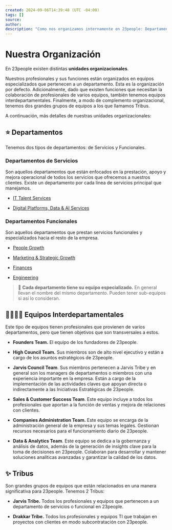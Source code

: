 ```yaml
---
created: 2024-09-06T14:39:48 (UTC -04:00)
tags: []
source: 
author: 
description: "Como nos organizamos internamente en 23people: Departamentos, Tribus y Equipos"
---
```


# Nuestra Organización

En 23people existen distintas **unidades organizacionales**.

Nuestros profesionales y sus funciones están organizados en equipos especializados que pertenecen a un departamento. Esta es la organización por defecto. Adicionalmente, dado que existen funciones que necesitan la colaboración de profesionales de varios equipos, también tenemos equipos interdepartamentales. Finalmente, a modo de complemento organizacional, tenemos dos grandes grupos de equipos a los que llamamos Tribus.

A continuación, más detalles de nuestras unidades organizacionales:

## ⭐ Departamentos

Tenemos dos tipos de departamentos: de Servicios y Funcionales.

### Departamentos de Servicios

Son aquellos departamentos que están enfocados en la prestación, apoyo y mejora operacional de todos los servicios que ofrecemos a nuestros clientes. Existe un departamento por cada línea de servicios principal que manejamos.

- [IT Talent Services](https://manual.23people.io/es/articles/9487351-acerca-de-it-talent-services)

- [Digital Platforms, Data & AI Services](https://manual.23people.io/es/articles/9487353-acerca-de-digital-platforms-data-ai-services)

### Departamentos Funcionales

Son aquellos departamentos que prestan servicios funcionales y especializados hacia el resto de la empresa.

- [People Growth](https://manual.23people.io/es/articles/8826549-acerca-de-people-growth)

- [Marketing & Strategic Growth](https://manual.23people.io/es/articles/9487336-acerca-de-marketing-strategic-growth)

- [Finances](https://manual.23people.io/es/articles/8863807-acerca-de-finances)

- [Engineering](https://manual.23people.io/es/articles/9487347-acerca-de-engineering)

>💎 **Cada departamento tiene su equipo especializado.**
> En general llevan el nombre del mismo departamento. Pueden tener sub-equipos si así lo consideran.

## 👨‍👨‍👦‍👦 Equipos Interdepartamentales

Este tipo de equipos tienen profesionales que provienen de varios departamentos, pero que tienen objetivos que son transversales a estos.

- **Founders Team.** El equipo de los fundadores de 23people.

- **High Council Team.** Sus miembros son de alto nivel ejecutivo y están a cargo de los asuntos estratégicos de 23people.

- **Jarvis Council Team**. Sus miembros pertenecen a Jarvis Tribe y en general son los managers de departamentos o miembros con una experiencia importante en la empresa. Están a cargo de la implementación de las actividades claves que apoyan directa o indirectamente a las Iniciativas Estratégicas de 23people.

- **Sales & Customer Success Team**. Este equipo incluye a todos los profesionales que aportan a la función de ventas y mejora de relaciones con clientes.

- **Companies Administration Team.** Este equipo se encarga de la administración general de la empresa y sus temas legales. Gestionan recursos necesarios para el funcionamiento diario de 23people.

- **Data & Analytics Team**. Este equipo se dedica a la gobernanza y análisis de datos, además de la generación de insights clave para la toma de decisiones en 23people. Colaboran para desarrollar y mantener soluciones analíticas avanzadas y garantizar la calidad de los datos.

## ✨ Tribus

Son grandes grupos de equipos que están relacionados en una manera significativa para 23people. Tenemos 2 Tribus:

- **Jarvis Tribe.** Todos los profesionales y equipos que pertenecen a un departamento de servicios o funcional en 23people.

- **Drakkar Tribe.** Todos los profesionales y equipos TI que trabajan en proyectos con clientes en modo subcontratación con 23people.
